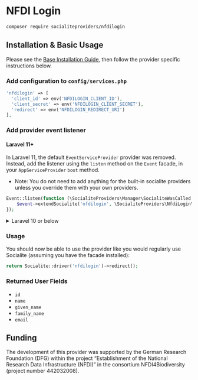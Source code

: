 # NFDI Login

```bash
composer require socialiteproviders/nfdilogin
```

## Installation & Basic Usage

Please see the [Base Installation Guide](https://socialiteproviders.com/usage/), then follow the provider specific instructions below.

### Add configuration to `config/services.php`

```php
'nfdilogin' => [
  'client_id' => env('NFDILOGIN_CLIENT_ID'),
  'client_secret' => env('NFDILOGIN_CLIENT_SECRET'),
  'redirect' => env('NFDILOGIN_REDIRECT_URI')
],
```

### Add provider event listener

#### Laravel 11+

In Laravel 11, the default `EventServiceProvider` provider was removed. Instead, add the listener using the `listen` method on the `Event` facade, in your `AppServiceProvider` `boot` method.

* Note: You do not need to add anything for the built-in socialite providers unless you override them with your own providers.

```php
Event::listen(function (\SocialiteProviders\Manager\SocialiteWasCalled $event) {
    $event->extendSocialite('nfdilogin', \SocialiteProviders\NfdiLogin\Provider::class);
});
```
<details>
<summary>
Laravel 10 or below
</summary>
Configure the package's listener to listen for `SocialiteWasCalled` events.

Add the event to your `listen[]` array in `app/Providers/EventServiceProvider`. See the [Base Installation Guide](https://socialiteproviders.com/usage/) for detailed instructions.

```php
protected $listen = [
    \SocialiteProviders\Manager\SocialiteWasCalled::class => [
        // ... other providers
        \SocialiteProviders\NfdiLogin\NfdiLoginExtendSocialite::class.'@handle',
    ],
];
```
</details>

### Usage

You should now be able to use the provider like you would regularly use Socialite (assuming you have the facade installed):

```php
return Socialite::driver('nfdilogin')->redirect();
```

### Returned User Fields

- ``id``
- ``name``
- ``given_name``
- ``family_name``
- ``email``

## Funding

The development of this provider was supported by the German Research Foundation (DFG) within the project “Establishment of the National Research Data Infrastructure (NFDI)” in the consortium NFDI4Biodiversity (project number 442032008).
